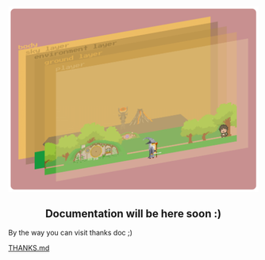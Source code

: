 <p align="center">
<img src="resources/react-world-layer-detail.png" width="800"/>
</p>
<h2 align="center">Documentation will be here soon :)</h2>

By the way you can visit thanks doc ;)

[THANKS.md](/THANKS.md)
